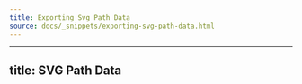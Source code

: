 ```yaml
---
title: Exporting Svg Path Data
source: docs/_snippets/exporting-svg-path-data.html
---
```


---
title: SVG Path Data
---
